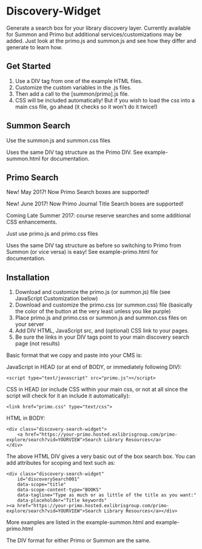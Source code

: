 # Discovery-Widget
Generate a search box for your library discovery layer. Currently available for Summon and Primo but additional services/customizations may be added. Just look at the primo.js and summon.js and see how they differ and generate to learn how.

## Get Started

1. Use a DIV tag from one of the example HTML files.
2. Customize the custom variables in the .js files.
3. Then add a call to the [summon/primo].js file.
4. CSS will be included automatically! But if you wish to load the css into a main css file, go ahead (it checks so it won't do it twice!)

## Summon Search

Use the summon.js and summon.css files

Uses the same DIV tag structure as the Primo DIV. See example-summon.html for documentation.

## Primo Search

New! May 2017! Now Primo Search boxes are supported!

New! June 2017! Now Primo Journal Title Search boxes are supported!

Coming Late Summer 2017: course reserve searches and some additional CSS enhancements.

Just use primo.js and primo.css files

Uses the same DIV tag structure as before so switching to Primo from Summon (or vice versa) is easy! See example-primo.html for documentation.

## Installation

1. Download and customize the primo.js (or summon.js) file (see JavaScript Customization below)
2. Download and customize the primo.css (or summon.css) file (basically the color of the button at the very least unless you like purple)
3. Place primo.js and primo.css or summon.js and summon.css files on your server
4. Add DIV HTML, JavaScript src, and (optional) CSS link to your pages.
5. Be sure the links in your DIV tags point to your main discovery search page (not results)

Basic format that we copy and paste into your CMS is:

JavaScript in HEAD (or at end of BODY, or immediately following DIV):

    <script type="text/javascript" src="primo.js"></script>

CSS in HEAD (or include CSS within your main css, or not at all since the script will check for it an include it automatically):

    <link href="primo.css" type="text/css">

HTML in BODY:

    <div class="discovery-search-widget">
        <a href="https://your-primo.hosted.exlibrisgroup.com/primo-explore/search?vid=YOURVIEW">Search Library Resources</a>
    </div>

The above HTML DIV gives a very basic out of the box search box. You can add attributes for scoping and text such as:

    <div class="discovery-search-widget"
        id="discoverySearch001"
        data-scope="title"
        data-scope-content-type="BOOKS"
        data-tagline="Type as much or as little of the title as you want:"
        data-placeholder="Title keywords"
    ><a href="https://your-primo.hosted.exlibrisgroup.com/primo-explore/search?vid=YOURVIEW">Search Library Resources</a></div>

More examples are listed in the example-summon.html and example-primo.html

The DIV format for either Primo or Summon are the same.
